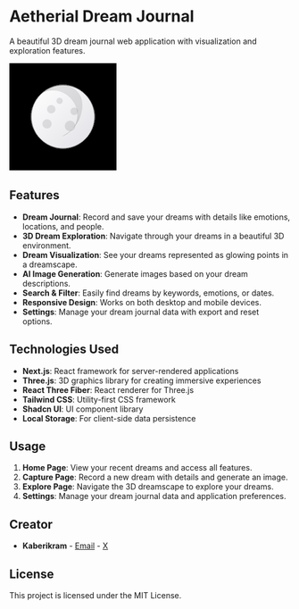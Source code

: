 # Aetherial Dream Journal

A beautiful 3D dream journal web application with visualization and exploration features.

![Aetherial Dream Journal](public/icon-192x192.png)

## Features

- **Dream Journal**: Record and save your dreams with details like emotions, locations, and people.
- **3D Dream Exploration**: Navigate through your dreams in a beautiful 3D environment.
- **Dream Visualization**: See your dreams represented as glowing points in a dreamscape.
- **AI Image Generation**: Generate images based on your dream descriptions.
- **Search & Filter**: Easily find dreams by keywords, emotions, or dates.
- **Responsive Design**: Works on both desktop and mobile devices.
- **Settings**: Manage your dream journal data with export and reset options.

## Technologies Used

- **Next.js**: React framework for server-rendered applications
- **Three.js**: 3D graphics library for creating immersive experiences
- **React Three Fiber**: React renderer for Three.js
- **Tailwind CSS**: Utility-first CSS framework
- **Shadcn UI**: UI component library
- **Local Storage**: For client-side data persistence

## Usage

1. **Home Page**: View your recent dreams and access all features.
2. **Capture Page**: Record a new dream with details and generate an image.
3. **Explore Page**: Navigate the 3D dreamscape to explore your dreams.
4. **Settings**: Manage your dream journal data and application preferences.

## Creator

- **Kaberikram** - [Email](mailto:ikramandhakim@gmail.com) - [X](https://x.com/Kaberikram)

## License

This project is licensed under the MIT License. 
